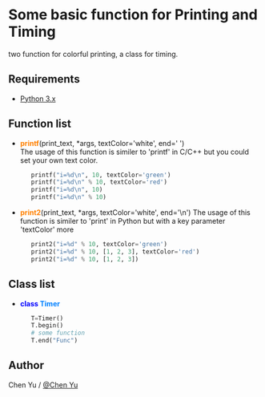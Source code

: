 # Some basic function for Printing and Timing
  two function for colorful printing, a class for timing.

## Requirements

- [Python 3.x](https://www.python.org/downloads/)

## Function list
- **<font color=#ff8000>printf</font>**(print_text, \*args, textColor='white', end=' ')    
    The usage of this function is similer to 'printf' in C/C++ but you could set your own text color.             
    ```python
       printf("i=%d\n", 10, textColor='green')
       printf("i=%d\n" % 10, textColor='red')
       printf("i=%d\n", 10)
       printf("i=%d\n" % 10)
    ```
- **<font color=#ff8000>print2</font>**(print_text, \*args, textColor='white', end='\n')
    The usage of this function is similer to 'print' in Python but with a key parameter 'textColor' more
    ```Python
       print2("i=%d" % 10, textColor='green')
       print2("i=%d" % 10, [1, 2, 3], textColor='red')
       print2("i=%d" % 10, [1, 2, 3])
    ```
## Class list
- **<font color=#0000ff>class</font> <font color=#0080ff>Timer</font>**
    ```Python
       T=Timer()
       T.begin()
       # some function
       T.end("Func")
    ```
## Author

Chen Yu / [@Chen Yu](https://github.com/chinue)
